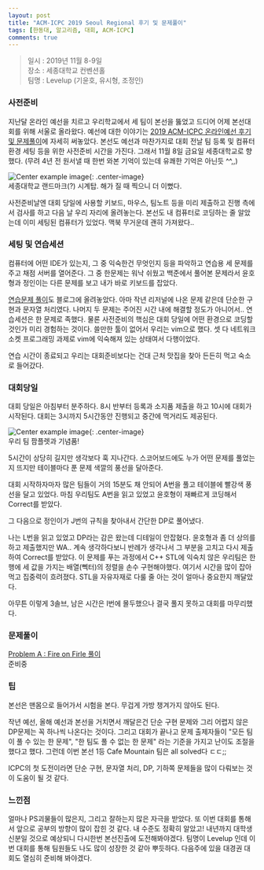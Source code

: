 ```yaml
---
layout: post
title: "ACM-ICPC 2019 Seoul Regional 후기 및 문제풀이"
tags: [한동대, 알고리즘, 대회, ACM-ICPC]
comments: true
---
```


> 일시 : 2019년 11월 8-9일  
> 장소 : 세종대학교 컨벤션홀  
> 팀명 : Levelup (기윤호, 유시형, 조정인)  

### 사전준비  
지난달 온라인 예선을 치르고 우리학교에서 세 팀이 본선을 뚫었고 드디어 어제 본선대회를 위해 서울로 올라왔다. 예선에 대한 이야기는 [2019 ACM-ICPC 온라인예선 후기 및 문제풀이](https://sihyungyou.github.io/acmicpc2019%EC%98%88%EC%84%A0/)에 자세히 써놓았다. 본선도 예선과 마찬가지로 대회 전날 팀 등록 및 컴퓨터 환경 세팅 등을 위한 사전준비 시간을 가진다. 그래서 11월 8일 금요일 세종대학교로 향했다. (무려 4년 전 원서낼 때 한번 와본 기억이 있는데 유쾌한 기억은 아닌듯 ^^,,)  

![Center example image](https://user-images.githubusercontent.com/35067611/68529369-42ff3300-0341-11ea-9e9e-833885fb6f08.jpeg "Center"){: .center-image}  
세종대학교 랜드마크(?) 시계탑. 해가 질 때 찍으니 더 이뻤다.  

사전준비날엔 대회 당일에 사용할 키보드, 마우스, 팀노트 등을 미리 제출하고 진행 측에서 검사를 하고 다음 날 우리 자리에 올려놓는다. 본선도 내 컴퓨터로 코딩하는 줄 알았는데 이미 세팅된 컴퓨터가 있었다. 맥북 무거운데 괜히 가져왔다..  

### 세팅 및 연습세션  
컴퓨터에 어떤 IDE가 있는지, 그 중 익숙한건 무엇인지 등을 파악하고 연습용 세 문제를 주고 채점 서버를 열어준다. 그 중 한문제는 워낙 쉬웠고 백준에서 풀어본 문제라서 윤호형과 정인이는 다른 문제를 보고 내가 바로 키보드를 잡았다.  

[연습문제 풀이](https://sihyungyou.github.io/baekjoon-16360/)도 블로그에 올려놓았다. 아마 작년 리저널에 나온 문제 같은데 단순한 구현과 문자열 처리였다. 나머지 두 문제는 주어진 시간 내에 해결할 정도가 아니어서.. 연습세션은 한 문제로 족했다. 물론 사전준비의 핵심은 대회 당일에 어떤 환경으로 코딩할 것인가 미리 경험하는 것이다. 쓸만한 툴이 없어서 우리는 vim으로 했다. 셋 다 네트워크 소켓 프로그래밍 과제로 vim에 익숙해져 있는 상태여서 다행이었다.  

연습 시간이 종료되고 우리는 대회준비보다는 건대 근처 맛집을 찾아 든든히 먹고 숙소로 들어갔다.  

### 대회당일  
대회 당일은 아침부터 분주하다. 8시 반부터 등록과 소지품 제출을 하고 10시에 대회가 시작된다. 대회는 3시까지 5시간동안 진행되고 중간에 먹거리도 제공된다.  

![Center example image](https://user-images.githubusercontent.com/35067611/68529509-db49e780-0342-11ea-883b-9d916d9eb388.jpeg "Center"){: .center-image}  
우리 팀 팜플렛과 기념품!  

5시간이 상당히 길지만 생각보다 훅 지나간다. 스코어보드에도 누가 어떤 문제를 풀었는지 뜨지만 테이블마다 푼 문제 색깔의 풍선을 달아준다.  

대회 시작하자마자 많은 팀들이 거의 15분도 채 안되어 A번을 풀고 테이블에 빨강색 풍선을 달고 있었다. 마침 우리팀도 A번을 읽고 있었고 윤호형이 재빠르게 코딩해서 Correct를 받았다.  

그 다음으로 정인이가 J번의 규칙을 찾아내서 간단한 DP로 풀어냈다.  

나는 L번을 읽고 있었고 DP라는 감은 왔는데 디테일이 안잡혔다. 윤호형과 좀 더 상의를 하고 제출했지만 WA.. 계속 생각하다보니 반례가 생각나서 그 부분을 고치고 다시 제출하여 Correct를 받았다. 이 문제를 푸는 과정에서 C++ STL에 익숙치 않은 우리팀은 한 행에 세 값을 가지는 배열(뻭터)의 정렬을 손수 구현해야했다. 여기서 시간을 많이 잡아먹고 집중력이 흐려졌다. STL을 자유자재로 다룰 줄 아는 것이 얼마나 중요한지 깨달았다.  

아무튼 이렇게 3솔브, 남은 시간은 I번에 몰두했으나 결국 풀지 못하고 대회를 마무리했다.  

### 문제풀이  
[Problem A : Fire on Firle 풀이](https://sihyungyou.github.io/acmicpc2019%EB%B3%B8%EC%84%A0-A/)  
준비중  

### 팁  
본선은 맨몸으로 들어가서 시험을 본다. 무겁게 가방 챙겨가지 않아도 된다.  

작년 예선, 올해 예선과 본선을 거치면서 깨달은건 단순 구현 문제와 그리 어렵지 않은 DP문제는 꼭 하나씩 나온다는 것이다. 그리고 대회가 끝나고 문제 출제자들이 "모든 팀이 풀 수 있는 한 문제", "한 팀도 풀 수 없는 한 문제" 라는 기준을 가지고 난이도 조절을 했다고 했다. 그런데 이번 본선 1등 Cafe Mountain 팀은 all solved다 ㄷㄷ;;  

ICPC의 첫 도전이라면 단순 구현, 문자열 처리, DP, 기하쪽 문제들을 많이 다뤄보는 것이 도움이 될 것 같다.  

### 느낀점  
얼마나 PS괴물들이 많은지, 그리고 잘하는지 많은 자극을 받았다. 또 이번 대회를 통해서 앞으로 공부의 방향이 많이 잡힌 것 같다. 내 수준도 정확히 알았고! 내년까지 대학생 신분일 것으로 예상되니 다시한번 본선진출에 도전해봐야겠다. 팀명이 Levelup 인데 이번 대회를 통해 팀원들도 나도 많이 성장한 것 같아 뿌듯하다. 다음주에 있을 대경권 대회도 열심히 준비해 봐야겠다.  